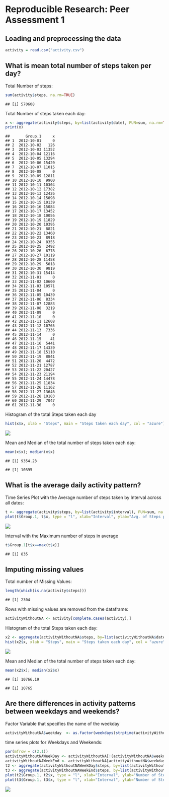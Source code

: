 # Reproducible Research: Peer Assessment 1


## Loading and preprocessing the data

```r
activity = read.csv("activity.csv")
```

## What is mean total number of steps taken per day?
Total Number of steps:

```r
sum(activity$steps, na.rm=TRUE)
```

```
## [1] 570608
```

Total Number of steps taken each day:

```r
x <- aggregate(activity$steps, by=list(activity$date), FUN=sum, na.rm=TRUE)
print(x)
```

```
##       Group.1     x
## 1  2012-10-01     0
## 2  2012-10-02   126
## 3  2012-10-03 11352
## 4  2012-10-04 12116
## 5  2012-10-05 13294
## 6  2012-10-06 15420
## 7  2012-10-07 11015
## 8  2012-10-08     0
## 9  2012-10-09 12811
## 10 2012-10-10  9900
## 11 2012-10-11 10304
## 12 2012-10-12 17382
## 13 2012-10-13 12426
## 14 2012-10-14 15098
## 15 2012-10-15 10139
## 16 2012-10-16 15084
## 17 2012-10-17 13452
## 18 2012-10-18 10056
## 19 2012-10-19 11829
## 20 2012-10-20 10395
## 21 2012-10-21  8821
## 22 2012-10-22 13460
## 23 2012-10-23  8918
## 24 2012-10-24  8355
## 25 2012-10-25  2492
## 26 2012-10-26  6778
## 27 2012-10-27 10119
## 28 2012-10-28 11458
## 29 2012-10-29  5018
## 30 2012-10-30  9819
## 31 2012-10-31 15414
## 32 2012-11-01     0
## 33 2012-11-02 10600
## 34 2012-11-03 10571
## 35 2012-11-04     0
## 36 2012-11-05 10439
## 37 2012-11-06  8334
## 38 2012-11-07 12883
## 39 2012-11-08  3219
## 40 2012-11-09     0
## 41 2012-11-10     0
## 42 2012-11-11 12608
## 43 2012-11-12 10765
## 44 2012-11-13  7336
## 45 2012-11-14     0
## 46 2012-11-15    41
## 47 2012-11-16  5441
## 48 2012-11-17 14339
## 49 2012-11-18 15110
## 50 2012-11-19  8841
## 51 2012-11-20  4472
## 52 2012-11-21 12787
## 53 2012-11-22 20427
## 54 2012-11-23 21194
## 55 2012-11-24 14478
## 56 2012-11-25 11834
## 57 2012-11-26 11162
## 58 2012-11-27 13646
## 59 2012-11-28 10183
## 60 2012-11-29  7047
## 61 2012-11-30     0
```

Histogram of the total Steps taken each day

```r
hist(x$x, xlab = "Steps", main = "Steps taken each day", col = "azure")
```

![](PA1_template_files/figure-html/unnamed-chunk-4-1.png)

Mean  and Median of the total number of steps taken each day:

```r
mean(x$x); median(x$x)
```

```
## [1] 9354.23
```

```
## [1] 10395
```

## What is the average daily activity pattern?
Time Series Plot with the Average number of steps taken by Interval across all dates:

```r
t <- aggregate(activity$steps, by=list(activity$interval), FUN=sum, na.rm=TRUE)
plot(t$Group.1, t$x, type = "l", xlab="Interval", ylab="Avg. of Steps per Day")
```

![](PA1_template_files/figure-html/unnamed-chunk-6-1.png)

Interval with the Maximum number of steps in average

```r
t$Group.1[t$x==max(t$x)]
```

```
## [1] 835
```

## Imputing missing values
Total number of Missing Values:

```r
length(which(is.na(activity$steps)))
```

```
## [1] 2304
```
Rows with missing values are removed from the dataframe:

```r
activityWithoutNA <- activity[complete.cases(activity),]
```

Histogram of the total Steps taken each day:

```r
x2 <- aggregate(activityWithoutNA$steps, by=list(activityWithoutNA$date), FUN=sum)
hist(x2$x, xlab = "Steps", main = "Steps taken each day", col = "azure")
```

![](PA1_template_files/figure-html/unnamed-chunk-10-1.png)

Mean  and Median of the total number of steps taken each day:

```r
mean(x2$x); median(x2$x)
```

```
## [1] 10766.19
```

```
## [1] 10765
```

## Are there differences in activity patterns between weekdays and weekends?
Factor Variable that specifies the name of the weekday

```r
activityWithoutNA$weekday  <- as.factor(weekdays(strptime(activityWithoutNA$date, "%Y-%m-%d")))
```

time series plots for Weekdays and Weekends:

```r
par(mfrow = c(2,1))
activityWithoutNAWeekDay <- activityWithoutNA[!(activityWithoutNA$weekday %in% c("Saturday","Sunday")),]
activityWithoutNAWeekEnd <- activityWithoutNA[activityWithoutNA$weekday %in% c("Saturday","Sunday"),]
t2 <- aggregate(activityWithoutNAWeekDay$steps, by=list(activityWithoutNAWeekDay$interval), FUN=sum)
t3 <- aggregate(activityWithoutNAWeekEnd$steps, by=list(activityWithoutNAWeekEnd$interval), FUN=sum)
plot(t2$Group.1, t2$x, type = "l", xlab="Interval", ylab="Number of Steps", main = "Weekdays")
plot(t3$Group.1, t3$x, type = "l", xlab="Interval", ylab="Number of Steps", main = "Weekends")
```

![](PA1_template_files/figure-html/unnamed-chunk-13-1.png)
